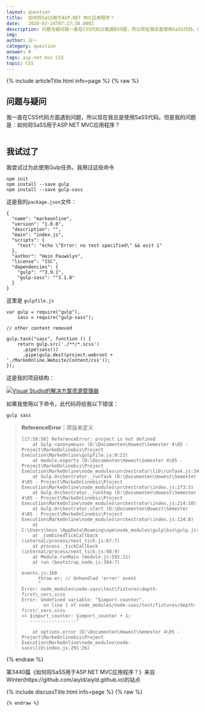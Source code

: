 ```yaml
---
layout: question
title:  如何将SaSS用于ASP.NET MVC应用程序？
date:   2020-03-24T07:27:30.000Z
description: 问题与疑问我一直在CSS代码方面遇到问题，所以现在我总是使用SaSS代码。但是我的问题是：如何将SaSS用于ASP.NET MVC应用程序？我...
img: 
author: 古一
category: question
answer: 0
tags: asp.net-mvc CSS
topic: CSS
---
```

<div class="article-root">
  <div class="article">
    {% include articleTitle.html info=page %}
    {% raw %}
    <div class="article-content"><h2><font style="vertical-align: inherit;"><font style="vertical-align: inherit;">问题与疑问</font></font></h2>

<p><font style="vertical-align: inherit;"><font style="vertical-align: inherit;">我一直在CSS代码方面遇到问题，所以现在我总是使用SaSS代码。</font><font style="vertical-align: inherit;">但是我的问题是：如何将SaSS用于ASP.NET MVC应用程序？</font></font></p>

<p><a href="https://www.samyoc.com//uploads/users/24004/images/thumbnails/1585034723470.gif" data-src="https://www.samyoc.com//uploads/users/24004/images/1585034723470.gif" rel="noreferrer"><img src="https://cloud.githubusercontent.com/assets/16222780/22893413/ecb2f00c-f215-11e6-8d90-52930964b6ad.gif" alt=""></a></p>

<h2><font style="vertical-align: inherit;"><font style="vertical-align: inherit;">我试过了</font></font></h2>

<p><font style="vertical-align: inherit;"><font style="vertical-align: inherit;">我尝试过为此使用Gulp任务。</font><font style="vertical-align: inherit;">我用过这些命令</font></font></p>

<pre class="lang-shell prettyprint-override"><code>npm init<font></font>
npm install --save gulp<font></font>
npm install --save gulp-sass<font></font>
</code></pre>

<p><font style="vertical-align: inherit;"><font style="vertical-align: inherit;">这是我的</font></font><code>package.json</code><font style="vertical-align: inherit;"><font style="vertical-align: inherit;">文件：</font></font></p>

<pre class="lang-json prettyprint-override"><code>{<font></font>
  "name": "markeonline",<font></font>
  "version": "1.0.0",<font></font>
  "description": "",<font></font>
  "main": "index.js",<font></font>
  "scripts": {<font></font>
    "test": "echo \"Error: no test specified\" &amp;&amp; exit 1"<font></font>
  },<font></font>
  "author": "Hein Pauwelyn",<font></font>
  "license": "ISC",<font></font>
  "dependencies": {<font></font>
    "gulp": "^3.9.1",<font></font>
    "gulp-sass": "^3.1.0"<font></font>
  }<font></font>
}<font></font>
</code></pre>

<p><font style="vertical-align: inherit;"><font style="vertical-align: inherit;">这里是 </font></font><code>gulpfile.js</code></p>

<pre class="lang-js prettyprint-override"><code>var gulp = require("gulp"),<font></font>
    sass = require("gulp-sass");<font></font>
<font></font>
// other content removed<font></font>
<font></font>
gulp.task("sass", function () {<font></font>
    return gulp.src('./**/*.scss')<font></font>
      .pipe(sass())<font></font>
      .pipe(gulp.dest(project.webroot + './MarkeOnline.Website/Content/css'));<font></font>
});<font></font>
</code></pre>

<p><font style="vertical-align: inherit;"><font style="vertical-align: inherit;">这是我的项目结构：</font></font></p>

<p><a href="https://www.samyoc.com//uploads/users/24004/images/thumbnails/1585034723478.png" data-src="https://www.samyoc.com//uploads/users/24004/images/1585034723478.png" rel="noreferrer"><img src="https://i.stack.imgur.com/VsdaC.png" alt="Visual Studio的解决方案资源管理器"></a></p>

<p><font style="vertical-align: inherit;"><font style="vertical-align: inherit;">如果我使用以下命令，此代码将给我以下错误：</font></font></p>

<pre class="lang-shell prettyprint-override"><code>gulp sass
</code></pre>

<blockquote>
  <p><strong><font style="vertical-align: inherit;"><font style="vertical-align: inherit;">ReferenceError：</font></font></strong><font style="vertical-align: inherit;"><font style="vertical-align: inherit;">项目未定义</font></font></p>
  
  <pre class="lang-none prettyprint-override"><code>[17:50:58] ReferenceError: project is not defined<font></font>
    at Gulp.&lt;anonymous&gt; (D:\Documenten\Howest\Semester 4\05 - Project\MarkeOnlinebis\Project Execution\MarkeOnline\gulpfile.js:9:23)<font></font>
    at module.exports (D:\Documenten\Howest\Semester 4\05 - Project\MarkeOnlinebis\Project Execution\MarkeOnline\node_modules\orchestrator\lib\runTask.js:34:7)<font></font>
    at Gulp.Orchestrator._runTask (D:\Documenten\Howest\Semester 4\05 - Project\MarkeOnlinebis\Project Execution\MarkeOnline\node_modules\orchestrator\index.js:273:3)<font></font>
    at Gulp.Orchestrator._runStep (D:\Documenten\Howest\Semester 4\05 - Project\MarkeOnlinebis\Project Execution\MarkeOnline\node_modules\orchestrator\index.js:214:10)<font></font>
    at Gulp.Orchestrator.start (D:\Documenten\Howest\Semester 4\05 - Project\MarkeOnlinebis\Project Execution\MarkeOnline\node_modules\orchestrator\index.js:134:8)<font></font>
    at C:\Users\hein_\AppData\Roaming\npm\node_modules\gulp\bin\gulp.js:129:20<font></font>
    at _combinedTickCallback (internal/process/next_tick.js:67:7)<font></font>
    at process._tickCallback (internal/process/next_tick.js:98:9)<font></font>
    at Module.runMain (module.js:592:11)<font></font>
    at run (bootstrap_node.js:394:7)<font></font>
<font></font>
events.js:160<font></font>
      throw er; // Unhandled 'error' event<font></font>
      ^<font></font>
Error: node_modules\node-sass\test\fixtures\depth-first\_vars.scss<font></font>
Error: Undefined variable: "$import-counter".<font></font>
        on line 1 of node_modules/node-sass/test/fixtures/depth-first/_vars.scss<font></font>
&gt;&gt; $import_counter: $import_counter + 1;<font></font>
   -----------------^<font></font>
<font></font>
    at options.error (D:\Documenten\Howest\Semester 4\05 - Project\MarkeOnlinebis\Project Execution\MarkeOnline\node_modules\node-sass\lib\index.js:291:26)<font></font>
</code></pre>
</blockquote></div>
    {% endraw %}
  </div>
  <p class="winter_mark">第3440篇《如何将SaSS用于ASP.NET MVC应用程序？》来自Winter(https://github.com/aiyld/aiyld.github.io)的站点</p>
  <div class="discuss-wrapper">
    {% include discussTitle.html info=page %}
    {% raw %}
    
    {% endraw %}
  </div>
<div>
